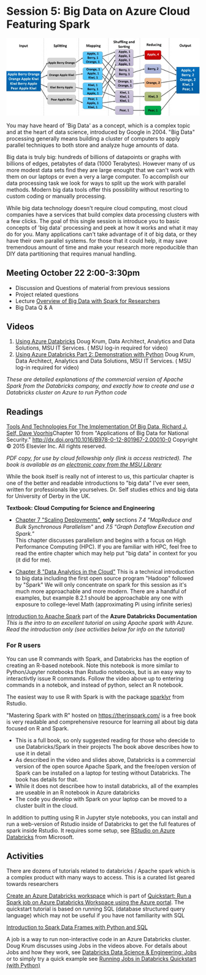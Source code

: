 # Session 5: Big Data on Azure Cloud Featuring Spark

![example big data map-reduce workflow](img/example_parallel_processing_workflow.png)

You may have heard of 'Big Data' as a concept, which is a complex topic and at the heart of data science, introduced by Google in 2004.   "Big Data" processing generally means building a cluster of computers to apply parallel techniques to both store and analyze huge amounts of data.  

Big data is truly big: hundreds of billions of datapoints or graphs with billions of edges, petabytes of data (1000 Terabytes).   However many of us more modest data sets find they are large enought that we can't work with them on our laptops or even a very a large computer.  To accomplish our data 
processing task we look for ways to split up the work with parallel methods.  Modern big data tools offer this possibility without resorting to  
custom coding or manually processing.   

While big data technology doesn't require cloud computing, most cloud companies have a services that build complex data processing 
clusters with a few clicks.  The goal of this single session is introduce you to basic concepts of 
'big data' processing and peek at how it works and what it may do for you.   Many applications can't take advantage 
of it of big data, or they have their own parallel systems.  for those that it could help, it may save tremendous amount of time
and make your research more repoducible than DIY data partitioning that requires manual handling. 

## Meeting October 22 2:00-3:30pm

- Discussion and Questions of material from previous sessions
- Project related questions 
- Lecture [Overview of Big Data with Spark for Researchers](big_data_intro_for_researchers.html)
- Big Data Q & A

## Videos

1. [Using Azure Databricks](https://mediaspace.msu.edu/media/Using+Azure+Databricks+by+Doug+Krum+2021/1_etunq5g9) Doug Krum, Data Architect, Analytics and Data Solutions, MSU IT Services.    ( MSU log-in required for video)
2. [Using Azure Databricks Part 2: Demonstration with Python](https://mediaspace.msu.edu/media/Using+Azure+Databricks+Part+2A+Demonstration/1_tsi9kyxp) Doug Krum, Data Architect, Analytics and Data Solutions, MSU IT Services.    ( MSU log-in required for video)

*These are detailed explanations of the commercial version of Apache Spark from the Databricks company, and exactly how to create and use a Databricks cluster on Azure to run Python code*
## Readings

[Tools And Technologies For The Implementation Of Big Data, Richard J. Self, Dave Voorhis](https://michiganstate.sharepoint.com/sites/MSUICERCloudFellowship2/Shared%20Documents/General/Materials/TOOLS%20AND%20TECHNOLOGIES%20FOR%20THE%20IMPLEMENTATION%20OF%20BIG%20DATA_Self_Vorhis%20CH10%20DO%20NOT%20DISTRIBUTE.pdf)Chapter 10 from "Applications of Big Data for National Security." http://dx.doi.org/10.1016/B978-0-12-801967-2.00010-0 
Copyright © 2015 Elsevier Inc. All rights reserved.

*PDF copy, for use by cloud fellowship only (link is access restricted).  The book is available as an [electronic copy from the MSU Library](http://catalog.lib.msu.edu/record=b11321901~S39a)*

While the book itself is really not of interest to us, this particular chapter is one of the better and readable introductions to "big data" I've ever seen, written for professionals like yourselves.    Dr. Self studies ethics and big data for University of Derby in the UK. 


**Textbook: Cloud Computing for Science and Engineering**

 - [Chapter 7 "Scaling Deployments"](https://s3.us-east-2.amazonaws.com/a-book/scale.html), **only** sections *7.4 "MapReduce and Bulk Synchronous Parallelism"* and *7.5 "Graph Dataﬂow Execution and Spark."*  
   This chapter discusses parallelism and begins with a focus on High Performance Computing (HPC).  If you are familiar with HPC, feel free to read the entire chapter which may help put "big data" in context for you (it did for me).   

 - [Chapter 8 "Data Analytics in the Cloud"](https://s3.us-east-2.amazonaws.com/a-book/analytics.html) 
   This is a technical introduction to big data including the first open source program "Hadoop" followed by "Spark"  We will only concentrate on spark for this session as it's much more approachable and more modern.   There are a handful of examples, but example 8.2.1 should be approachable any one with exposure to college-level Math (approximating Pi using infinite series)


[Introduction to Apache Spark](https://docs.microsoft.com/en-us/azure/databricks/getting-started/spark/) part of the **Azure Databricks Documentation**
*This is the intro to an excellent tutorial on using Apache spark with Azure.  Read the introduction only (see activities below for info on the tutorial)*

### For R users

You can use R commands with Spark, and Databricks has the eoption of creating an R-based notebook.   Note this notebook is more similar to Python/Jupyter notebooks than Rstudio notebooks, but is an easy way to interactivtly issue  R commands.    Follow the video above up to entering commands in a notebok, and instead of python, select an R notebook.  

The easiest way to use R with Spark is with the package [sparklyr](https://spark.rstudio.com/) from Rstudio.  

"Mastering Spark with R" hosted on https://therinspark.com/ is a free book is very readable and comprehensive resource for learning all about big data focused on R and Spark. 

- This is a full book, so only suggested reading for those who deecide to use Databricks/Spark in their projects
The book above describes how to use it in detail
- As described in the video and slides above, Databricks is a commercial version of the open source Apache Spark, and the free/open version of Spark can be installed on a laptop for testing without Databricks.  The book has details for that. 
- While it does not describee how to install databricks, all of the examples are useable in an R notebook in Azure databricks
- The code you develop with Spark on your laptop can be moved to a cluster built in the cloud. 

In addition to putting using R in Jupyter style notebooks, you can install and run a web-version of Rstudio inside of Databricks to get the full features of spark inside Rstudio.  It requires some setup, see [RStudio on Azure Databricks](https://docs.microsoft.com/en-us/azure/databricks/spark/latest/sparkr/rstudio) from Microsoft.  


## Activities

There are dozens of tutorials related to databricks / Apache spark which is a complex product with many ways to access. This is a curated list 
geared towards researchers



[Create an Azure Databricks workspace](https://docs.microsoft.com/en-us/azure/databricks/scenarios/quickstart-create-databricks-workspace-portal?tabs=azure-portal#create-an-azure-databricks-workspace)  which is part of [Quickstart: Run a Spark job on Azure Databricks Workspace using the Azure portal](https://docs.microsoft.com/en-us/azure/databricks/scenarios/quickstart-create-databricks-workspace-portal?tabs=azure-portal).   The quickstart 
tutorial is based on running SQL (database structured query language) which may not be useful if you have not familiarity with SQL

[Introduction to Spark Data Frames with Python and SQL](https://docs.microsoft.com/en-us/azure/databricks/spark/latest/dataframes-datasets/introduction-to-dataframes-python)

A job is a way to run non-interactive code in an Azure Databricks cluster.   Doug Krum discusses using Jobs in the videos above.  For details about Jobs and how they work, see [Databricks Data Science & Engineering: Jobs](https://docs.microsoft.com/en-us/azure/databricks/jobs)  or to simply try a quick example see 
[Running Jobs in Databricks Quickstart (with Python)](https://docs.microsoft.com/en-us/azure/databricks/data-engineering/jobs/jobs-quickstart)



 
